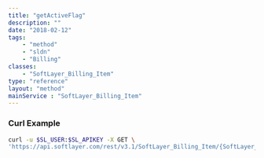 ```yaml
---
title: "getActiveFlag"
description: ""
date: "2018-02-12"
tags:
    - "method"
    - "sldn"
    - "Billing"
classes:
    - "SoftLayer_Billing_Item"
type: "reference"
layout: "method"
mainService : "SoftLayer_Billing_Item"
---
```


### Curl Example
```bash
curl -u $SL_USER:$SL_APIKEY -X GET \
'https://api.softlayer.com/rest/v3.1/SoftLayer_Billing_Item/{SoftLayer_Billing_ItemID}/getActiveFlag'
```
